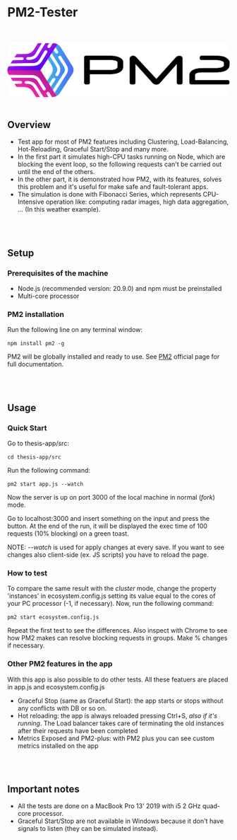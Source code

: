 # PM2-Tester

<br><br>
  <a href="http://pm2.keymetrics.io/" title="PM2 Keymetrics link">
      <img width=710px src="https://raw.githubusercontent.com/Unitech/pm2/master/pres/pm2-v4.png" alt="pm2 logo">
  </a>
<br><br>


## Overview

- Test app for most of PM2 features including Clustering, Load-Balancing, Hot-Reloading, Graceful Start/Stop and many more.
- In the first part it simulates high-CPU tasks running on Node, which are blocking the event loop, so the following requests can't be carried out until the end of the others.
- In the other part, it is demonstrated how PM2, with its features, solves this problem and it's useful for make safe and fault-tolerant apps.
- The simulation is done with Fibonacci Series, which represents CPU-Intensive operation like: computing radar images, high data aggregation, ... (In this weather example).

<br>
<br>



## Setup

### Prerequisites of the machine
- Node.js (recommended version: 20.9.0) and npm must be preinstalled
- Multi-core processor

### PM2 installation

Run the following line on any terminal window:

```
npm install pm2 -g
```
PM2 will be globally installed and ready to use.
See [PM2]([https://pm2.keymetrics.io/]) official page for full documentation.

<br>
<br>



## Usage

### Quick Start 
Go to thesis-app/src:
```
cd thesis-app/src
```
Run the following command:
```
pm2 start app.js --watch
```
Now the server is up on port 3000 of the local machine in normal (_fork_) mode.

Go to localhost:3000 and insert something on the input and press the button. At the end of the run, it will be displayed the exec time of 100 requests (10% blocking) on a green toast.

NOTE: _--watch_ is used for apply changes at every save. If you want to see changes also client-side (ex. JS scripts) you have to reload the page.

### How to test

To compare the same result with the _cluster_ mode, change the property 'instances' in ecosystem.config.js setting its value equal to the cores of your PC processor (-1, if necessary).
Now, run the following command:
```
pm2 start ecosystem.config.js
```
Repeat the first test to see the differences. Also inspect with Chrome to see how PM2 makes can resolve blocking requests in groups. Make % changes if necessary.


### Other PM2 features in the app

With this app is also possible to do other tests. All these featuers are placed in app.js and ecosystem.config.js
- Graceful Stop (same as Graceful Start): the app starts or stops without any conflicts with DB or so on.
- Hot reloading: the app is always reloaded pressing Ctrl+S, _also if it's running_. The Load balancer takes care of terminating the old instances after their requests have been completed
- Metrics Exposed and PM2-plus: with PM2 plus you can see custom metrics installed on the app

<br>
<br>

## Important notes

- All the tests are done on a MacBook Pro 13' 2019 with i5 2 GHz quad-core processor.
- Graceful Start/Stop are not available in Windows because it don't have signals to listen (they can be simulated instead).


